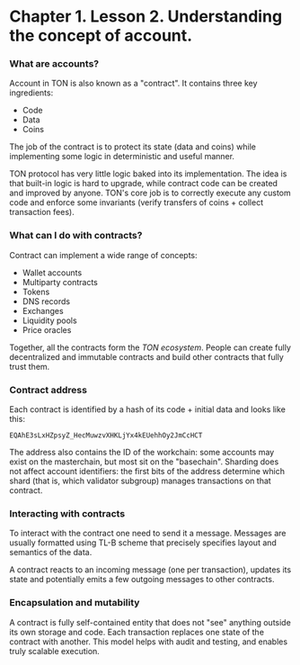 # Chapter 1. Lesson 2. Understanding the concept of account.

### What are accounts?

Account in TON is also known as a "contract". It contains three key ingredients:

* Code
* Data
* Coins

The job of the contract is to protect its state (data and coins) while implementing some logic in deterministic and useful manner.

TON protocol has very little logic baked into its implementation. The idea is that built-in logic is hard to upgrade, while contract code can be created and improved by anyone. TON's core job is to correctly execute any custom code and enforce some invariants (verify transfers of coins + collect transaction fees).

### What can I do with contracts?

Contract can implement a wide range of concepts:

* Wallet accounts
* Multiparty contracts
* Tokens
* DNS records
* Exchanges
* Liquidity pools
* Price oracles

Together, all the contracts form the _TON ecosystem_. People can create fully decentralized and immutable contracts and build other contracts that fully trust them.

### Contract address

Each contract is identified by a hash of its code + initial data and looks like this:

```
EQAhE3sLxHZpsyZ_HecMuwzvXHKLjYx4kEUehhOy2JmCcHCT
```

The address also contains the ID of the workchain: some accounts may exist on the masterchain, but most sit on the "basechain". Sharding does not affect account identifiers: the first bits of the address determine which shard (that is, which validator subgroup) manages transactions on that contract.

### Interacting with contracts

To interact with the contract one need to send it a message. Messages are usually formatted using TL-B scheme that precisely specifies layout and semantics of the data.

A contract reacts to an incoming message (one per transaction), updates its state and potentially emits a few outgoing messages to other contracts.

### Encapsulation and mutability

A contract is fully self-contained entity that does not "see" anything outside its own storage and code. Each transaction replaces one state of the contract with another. This model helps with audit and testing, and enables truly scalable execution.
